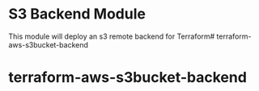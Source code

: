 # S3 Backend Module
This module will deploy an s3 remote backend for Terraform# terraform-aws-s3bucket-backend
# terraform-aws-s3bucket-backend
